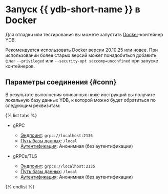 # Запуск {{ ydb-short-name }} в Docker

Для отладки или тестирования вы можете запустить [Docker](https://docs.docker.com/get-docker/)-контейнер YDB.

Рекомендуется использовать Docker версии 20.10.25 или новее. При использовании более старых версий может понадобиться добавить флаг `--privileged` или `--security-opt seccomp=unconfined` при запуске контейнеров.

## Параметры соединения {#conn}

В результате выполнения описанных ниже инструкций вы получите локальную базу данных YDB, к которой можно будет обратиться по следующим реквизитам:

{% list tabs %}

- gRPC

  - [Эндпоинт](../../../../concepts/connect.md#endpoint): `grpc://localhost:2136`
  - [Путь базы данных](../../../../concepts/connect.md#database): `/local`
  - [Аутентификация](../../../../concepts/auth.md): Анонимная (без аутентификации)

- gRPCs/TLS

  - [Эндпоинт](../../../../concepts/connect.md#endpoint): `grpcs://localhost:2135`
  - [Путь базы данных](../../../../concepts/connect.md#database): `/local`
  - [Аутентификация](../../../../concepts/auth.md): Анонимная (без аутентификации)

{% endlist %}
